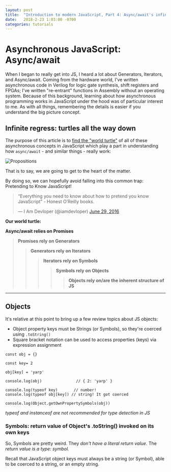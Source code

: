 ```yaml
---
layout: post
title:  "Introduction to modern JavaScript, Part 4: Async/await's infinite regress"
date:   2018-2-23 1:03:00 -0700
categories: tutorials
---
```

# Asynchronous JavaScript: Async/await
When I began to really get into JS, I heard a lot about Generators, Iterators, and Async/await. Coming from the hardware
world, I've written asynchronous code in Verilog for logic gate synthesis, shift registers and FPGAs; I've written "re-entrant" functions in Assembly without an operating system. Because of this background, learning about how asynchronous programming works in JavaScript under the hood was of particular interest to me. As with all things,
remembering the details is easier if you understand the big picture concept.

## Infinite regress: turtles all the way down
The purpose of this article is to [find the "world turtle"](https://en.wikipedia.org/wiki/Turtles_all_the_way_down) of all of these asynchronous concepts in JavaScript which
play a part in understanding how `async/await` - and similar things - really work:


![Propositions](https://upload.wikimedia.org/wikipedia/commons/thumb/d/d4/Infinite_regress_en.svg/298px-Infinite_regress_en.svg.png)

That is to say, we are going to get to the heart of the matter.

By doing so, we can hopefully avoid falling into this common trap: Pretending to Know JavaScript!
<blockquote class="twitter-tweet" data-lang="en"><p lang="en" dir="ltr">“Everything you need to know about how to pretend you know JavaScript” - Honest O’Reilly books.</p>&mdash; I Am Devloper (@iamdevloper) <a href="https://twitter.com/iamdevloper/status/748201714440900610?ref_src=twsrc%5Etfw">June 29, 2016</a></blockquote>
<script async src="https://platform.twitter.com/widgets.js" charset="utf-8"></script>

**Our world turtle:**

**Async/await relies on Promises**
> **Promises rely on Generators**
>> **Generators rely on Iterators**
>>> **Iterators rely on Symbols**
>>>> **Symbols rely on Objects**
>>>>> **Objects rely on/are the inherent structure of JS**


------
## Objects

It's relative at this point to bring up a few review topics about JS objects:
- Object property keys must be Strings (or Symbols), so they're coerced using `.toString()`
- Square bracket notation can be used to access properties (keys) via expression assignment

```
const obj = {}

const key= 2

obj[key] = 'yarp'                 

console.log(obj)               // { 2: 'yarp' }

console.log(typeof key)       // number!
console.log(typeof obj[key]) // string! It got coerced

console.log(Object.getOwnPropertySymbols(obj))
```
*typeof and instanceof are not recommended for type detection in JS*


### Symbols: return value of Object's .toString() invoked on its own keys
So, Symbols are pretty weird. They *don't have a literal return value.* The *return value is a type: symbol.*

Recall that JavaScript object keys must always be a string (or Symbol), able to be coerced to a string, or an empty string.
